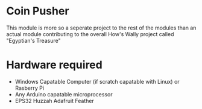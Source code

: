 # Coin Pusher
This module is more so a seperate project to the rest of the modules than an actual module contributing to the overall How's Wally project called "Egyptian's Treasure"

Hardware required
=================
- Windows Capatable Computer (if scratch capatable with Linux) or Rasberry Pi
- Any Arduino capatable microprocessor
- EPS32 Huzzah Adafruit Feather 